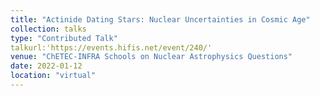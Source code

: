 ```yaml
---
title: "Actinide Dating Stars: Nuclear Uncertainties in Cosmic Age"
collection: talks
type: "Contributed Talk"
talkurl:'https://events.hifis.net/event/240/'
venue: "ChETEC-INFRA Schools on Nuclear Astrophysics Questions"
date: 2022-01-12
location: "virtual"
---
```

